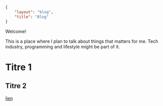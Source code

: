 ```json
{
	"layout": "blog",
	"title": "Blog"
}
```

Welcome! 

This is a place where I plan to talk about things that matters for me. Tech industry, programming and lifestyle might be part of it.

# Titre 1

## Titre 2

[lien](http)
